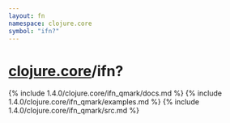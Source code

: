 ```yaml
---
layout: fn
namespace: clojure.core
symbol: "ifn?"
---
```


# [clojure.core](../)/ifn?

{% include 1.4.0/clojure.core/ifn_qmark/docs.md %}
{% include 1.4.0/clojure.core/ifn_qmark/examples.md %}
{% include 1.4.0/clojure.core/ifn_qmark/src.md %}

